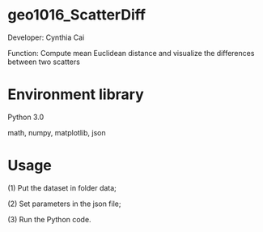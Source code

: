 # geo1016_ScatterDiff
Developer: Cynthia Cai

Function:  Compute mean Euclidean distance and visualize the differences between two scatters

# Environment library
Python 3.0

math, numpy, matplotlib, json

# Usage
(1) Put the dataset in folder data;

(2) Set parameters in the json file;

(3) Run the Python code.
